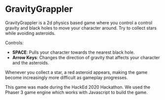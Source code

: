 # GravityGrappler #

GravityGrappler is a 2d physics based game where you control a control gravity and black holes to move your character around. Try to collect stars while avoiding asteroids.
 
Controls:
* __SPACE__: Pulls your character towards the nearest black hole.
* __Arrow Keys__: Changes the direction of gravity that affects your character and the asteroids.
     
Whenever you collect a star, a red asteroid appears, making the game become increasingly more difficult as gameplay progresses.

This game was made during the HackEd 2020 Hackathon. We used the Phaser 3 game engine which works with Javascript to build the game.
